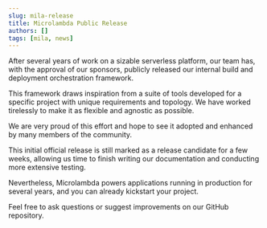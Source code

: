 ```yaml
---
slug: mila-release
title: Microlambda Public Release
authors: []
tags: [mila, news]
---
```


After several years of work on a sizable serverless platform, our team has, with the approval of our sponsors, publicly
released our internal build and deployment orchestration framework.

This framework draws inspiration from a suite of tools developed for a specific project with unique requirements and
topology. We have worked tirelessly to make it as flexible and agnostic as possible.

We are very proud of this effort and hope to see it adopted and enhanced by many members of the community.

This initial official release is still marked as a release candidate for a few weeks, allowing us time to finish writing
our documentation and conducting more extensive testing.

Nevertheless, Microlambda powers applications running in production for several years, and you can already
kickstart your project.

Feel free to ask questions or suggest improvements on our GitHub repository.
